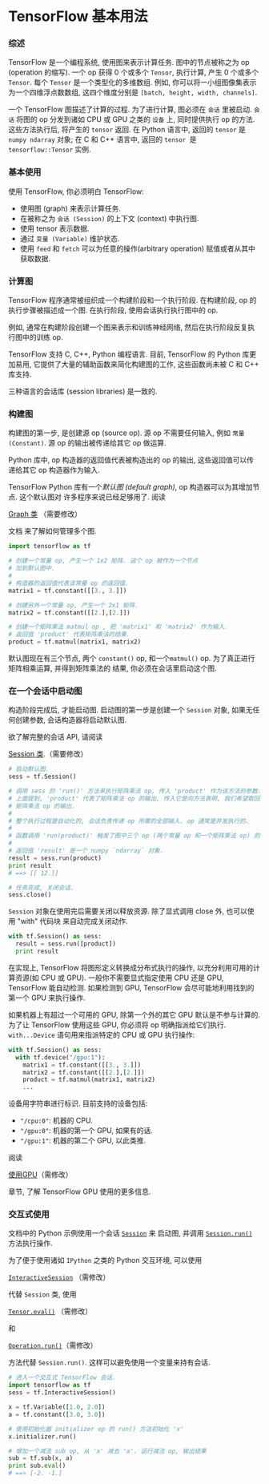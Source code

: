# TensorFlow 基本用法

### 综述

TensorFlow 是一个编程系统, 使用图来表示计算任务. 图中的节点被称之为 op (operation 的缩写). 一个 op 获得 0 个或多个 `Tensor`, 执行计算, 产生 0 个或多个 `Tensor`. 每个 `Tensor` 是一个类型化的多维数组. 例如, 你可以将一小组图像集表示为一个四维浮点数数组, 这四个维度分别是 `[batch, height, width, channels]`.

一个 TensorFlow 图描述了计算的过程. 为了进行计算, 图必须在 `会话` 里被启动. `会话` 将图的 op 分发到诸如 CPU 或 GPU 之类的 `设备` 上, 同时提供执行 op 的方法. 这些方法执行后, 将产生的 `tensor` 返回. 在 Python 语言中, 返回的 `tensor` 是 `numpy ndarray` 对象; 在 C 和 C++ 语言中, 返回的 `tensor `是 `tensorflow::Tensor` 实例.

### 基本使用

使用 TensorFlow, 你必须明白 TensorFlow:

+ 使用图 (graph) 来表示计算任务.
+ 在被称之为 `会话 (Session)` 的上下文 (context) 中执行图.
+ 使用 tensor 表示数据.
+ 通过 `变量 (Variable)` 维护状态.
+ 使用 `feed` 和 `fetch` 可以为任意的操作(arbitrary operation) 赋值或者从其中获取数据.

### 计算图

TensorFlow 程序通常被组织成一个构建阶段和一个执行阶段. 在构建阶段, op 的执行步骤被描述成一个图. 在执行阶段, 使用会话执行执行图中的 op.

例如, 通常在构建阶段创建一个图来表示和训练神经网络, 然后在执行阶段反复执行图中的训练 op.

TensorFlow 支持 C, C++, Python 编程语言. 目前, TensorFlow 的 Python 库更加易用, 它提供了大量的辅助函数来简化构建图的工作, 这些函数尚未被 C 和 C++ 库支持.

三种语言的会话库 (session libraries) 是一致的.

### 构建图

构建图的第一步, 是创建源 op (source op). 源 op 不需要任何输入, 例如 `常量 (Constant)`. 源 op 的输出被传递给其它 op 做运算.

Python 库中, op 构造器的返回值代表被构造出的 op 的输出, 这些返回值可以传递给其它 op 构造器作为输入.

TensorFlow Python 库有一个*默认图 (default graph)*, op 构造器可以为其增加节点. 这个默认图对 许多程序来说已经足够用了. 阅读 

[Graph 类](http://www.tensorfly.cn/tfdoc/api_docs/python/framework.html#Graph) （需要修改）

文档 来了解如何管理多个图.

```python
import tensorflow as tf

# 创建一个常量 op, 产生一个 1x2 矩阵. 这个 op 被作为一个节点
# 加到默认图中.
#
# 构造器的返回值代表该常量 op 的返回值.
matrix1 = tf.constant([[3., 3.]])

# 创建另外一个常量 op, 产生一个 2x1 矩阵.
matrix2 = tf.constant([[2.],[2.]])

# 创建一个矩阵乘法 matmul op , 把 'matrix1' 和 'matrix2' 作为输入.
# 返回值 'product' 代表矩阵乘法的结果.
product = tf.matmul(matrix1, matrix2)
```

默认图现在有三个节点, 两个 `constant()` op, 和一个`matmul()` op. 为了真正进行矩阵相乘运算, 并得到矩阵乘法的 结果, 你必须在会话里启动这个图.

### 在一个会话中启动图

构造阶段完成后, 才能启动图. 启动图的第一步是创建一个 `Session` 对象, 如果无任何创建参数, 会话构造器将启动默认图.

欲了解完整的会话 API, 请阅读

[Session 类](http://www.tensorfly.cn/tfdoc/api_docs/python/client.html#session-management).（需要修改）

```python
# 启动默认图.
sess = tf.Session()

# 调用 sess 的 'run()' 方法来执行矩阵乘法 op, 传入 'product' 作为该方法的参数. 
# 上面提到, 'product' 代表了矩阵乘法 op 的输出, 传入它是向方法表明, 我们希望取回
# 矩阵乘法 op 的输出.
#
# 整个执行过程是自动化的, 会话负责传递 op 所需的全部输入. op 通常是并发执行的.
# 
# 函数调用 'run(product)' 触发了图中三个 op (两个常量 op 和一个矩阵乘法 op) 的执行.
#
# 返回值 'result' 是一个 numpy `ndarray` 对象.
result = sess.run(product)
print result
# ==> [[ 12.]]

# 任务完成, 关闭会话.
sess.close()
```

`Session` 对象在使用完后需要关闭以释放资源. 除了显式调用 close 外, 也可以使用 "with" 代码块 来自动完成关闭动作.

```python
with tf.Session() as sess:
  result = sess.run([product])
  print result
```

在实现上, TensorFlow 将图形定义转换成分布式执行的操作, 以充分利用可用的计算资源(如 CPU 或 GPU). 一般你不需要显式指定使用 CPU 还是 GPU, TensorFlow 能自动检测. 如果检测到 GPU, TensorFlow 会尽可能地利用找到的第一个 GPU 来执行操作.

如果机器上有超过一个可用的 GPU, 除第一个外的其它 GPU 默认是不参与计算的. 为了让 TensorFlow 使用这些 GPU, 你必须将 op 明确指派给它们执行. `with...Device` 语句用来指派特定的 CPU 或 GPU 执行操作:

```python
with tf.Session() as sess:
  with tf.device("/gpu:1"):
    matrix1 = tf.constant([[3., 3.]])
    matrix2 = tf.constant([[2.],[2.]])
    product = tf.matmul(matrix1, matrix2)
    ...
```

设备用字符串进行标识. 目前支持的设备包括:

+ `"/cpu:0"`: 机器的 CPU.
+ `"/gpu:0"`: 机器的第一个 GPU, 如果有的话.
+ `"/gpu:1"`: 机器的第二个 GPU, 以此类推.

阅读

[使用GPU](http://www.tensorfly.cn/tfdoc/how_tos/using_gpu.html)（需修改）

章节, 了解 TensorFlow GPU 使用的更多信息.

### 交互式使用

文档中的 Python 示例使用一个会话 [`Session`](http://www.tensorfly.cn/tfdoc/api_docs/python/client.html#Session) 来 启动图, 并调用 [`Session.run()`](http://www.tensorfly.cn/tfdoc/api_docs/python/client.html#Session.run) 方法执行操作.

为了便于使用诸如 `IPython` 之类的 Python 交互环境, 可以使用

 [`InteractiveSession`](http://www.tensorfly.cn/tfdoc/api_docs/python/client.html#InteractiveSession) （需修改）

代替 `Session` 类, 使用 

[`Tensor.eval()`](http://www.tensorfly.cn/tfdoc/api_docs/python/framework.html#Tensor.eval) （需修改）

和 

[`Operation.run()`](http://www.tensorfly.cn/tfdoc/api_docs/python/framework.html#Operation.run)（需修改）

 方法代替 `Session.run()`. 这样可以避免使用一个变量来持有会话.

```python
# 进入一个交互式 TensorFlow 会话.
import tensorflow as tf
sess = tf.InteractiveSession()

x = tf.Variable([1.0, 2.0])
a = tf.constant([3.0, 3.0])

# 使用初始化器 initializer op 的 run() 方法初始化 'x' 
x.initializer.run()

# 增加一个减法 sub op, 从 'x' 减去 'a'. 运行减法 op, 输出结果 
sub = tf.sub(x, a)
print sub.eval()
# ==> [-2. -1.]
```




